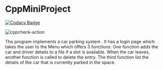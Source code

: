 # CppMiniProject

[![Codacy Badge](https://api.codacy.com/project/badge/Grade/c99c7e5de8024f19908460be822221ef)](https://app.codacy.com/gh/99002480/2009MYSICP2_Cpp_8?utm_source=github.com&utm_medium=referral&utm_content=99002480/2009MYSICP2_Cpp_8&utm_campaign=Badge_Grade)

![cppcheck-action](https://github.com/99002480/CppMiniProject/workflows/cppcheck-action/badge.svg)



The program implements a car parking system . It has a login page which takes the user to the Menu which offers 3 functions. One function adds the car and driver details to a file if a slot is available. When the car leaves, another function is called to delete the entry. The third function list the details of the car that is currently parked in the space.
